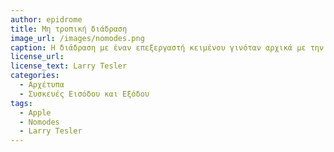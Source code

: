 ```yaml
---
author: epidrome
title: Μη τροπική διάδραση 
image_url: /images/nomodes.png
caption: Η διάδραση με έναν επεξεργαστή κειμένου γινόταν αρχικά με την επιλογή κατάστασης λειτουργίας όπως είναι η εισαγωγή κειμένου και οι εντολές αναζήτησης και αποθήκευσης. Ο τρόπος αυτός αν και παραμένει αποδεκτός από τους προχωρημένους χρήστες, ήταν ένα εμπόδιο για τους αρχάριους που οδήγησε τον Larry Tesler να το βάλει στην πινακίδα του αυτοκινήτου του καθώς και στην ονομασία της προσωπικής ιστοσελίδας του.
license_url: 
license_text: Larry Tesler
categories:
  - Αρχέτυπα
  - Συσκευές Εισόδου και Εξόδου 
tags:
  - Apple
  - Nomodes 
  - Larry Tesler 
---
```


